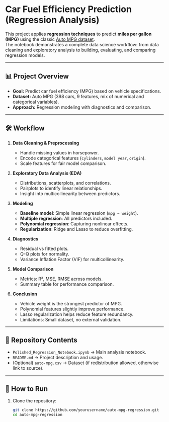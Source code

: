 # Car Fuel Efficiency Prediction (Regression Analysis)

This project applies **regression techniques** to predict **miles per gallon (MPG)** using the classic [Auto MPG dataset](https://archive.ics.uci.edu/ml/datasets/auto+mpg).  
The notebook demonstrates a complete data science workflow: from data cleaning and exploratory analysis to building, evaluating, and comparing regression models.

---

## 📊 Project Overview
- **Goal:** Predict car fuel efficiency (MPG) based on vehicle specifications.
- **Dataset:** Auto MPG (398 cars, 9 features, mix of numerical and categorical variables).
- **Approach:** Regression modeling with diagnostics and comparison.

---

## 🛠️ Workflow

1. **Data Cleaning & Preprocessing**
   - Handle missing values in horsepower.
   - Encode categorical features (`cylinders`, `model year`, `origin`).
   - Scale features for fair model comparison.

2. **Exploratory Data Analysis (EDA)**
   - Distributions, scatterplots, and correlations.
   - Pairplots to identify linear relationships.
   - Insight into multicollinearity between predictors.

3. **Modeling**
   - **Baseline model**: Simple linear regression (`mpg ~ weight`).
   - **Multiple regression**: All predictors included.
   - **Polynomial regression**: Capturing nonlinear effects.
   - **Regularization**: Ridge and Lasso to reduce overfitting.

4. **Diagnostics**
   - Residual vs fitted plots.
   - Q-Q plots for normality.
   - Variance Inflation Factor (VIF) for multicollinearity.

5. **Model Comparison**
   - Metrics: R², MSE, RMSE across models.
   - Summary table for performance comparison.

6. **Conclusion**
   - Vehicle weight is the strongest predictor of MPG.
   - Polynomial features slightly improve performance.
   - Lasso regularization helps reduce feature redundancy.
   - Limitations: Small dataset, no external validation.

---

## 📂 Repository Contents
- `Polished_Regression_Notebook.ipynb` → Main analysis notebook.
- `README.md` → Project description and usage.
- (Optional) `auto-mpg.csv` → Dataset (if redistribution allowed, otherwise link to source).

---

## 🚀 How to Run
1. Clone the repository:
   ```bash
   git clone https://github.com/yourusername/auto-mpg-regression.git
   cd auto-mpg-regression
